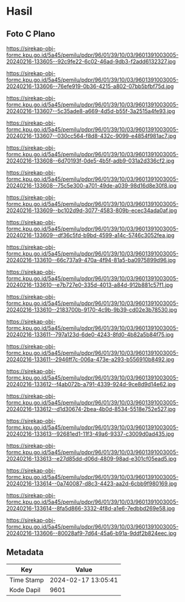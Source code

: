 # Hasil

## Foto C Plano

https://sirekap-obj-formc.kpu.go.id/5a45/pemilu/pdpr/96/01/39/10/03/9601391003005-20240216-133605--92c9fe22-6c02-46ad-9db3-f2add6132327.jpg

https://sirekap-obj-formc.kpu.go.id/5a45/pemilu/pdpr/96/01/39/10/03/9601391003005-20240216-133606--76efe919-0b36-4215-a802-07bb5bfbf75d.jpg

https://sirekap-obj-formc.kpu.go.id/5a45/pemilu/pdpr/96/01/39/10/03/9601391003005-20240216-133607--5c35ade8-a669-4d5d-b55f-3a2515a4fe93.jpg

https://sirekap-obj-formc.kpu.go.id/5a45/pemilu/pdpr/96/01/39/10/03/9601391003005-20240216-133607--030cc564-f8d8-432c-9099-e4854f981ac7.jpg

https://sirekap-obj-formc.kpu.go.id/5a45/pemilu/pdpr/96/01/39/10/03/9601391003005-20240216-133608--6d70193f-0de5-4b5f-adb9-031a2d336cf2.jpg

https://sirekap-obj-formc.kpu.go.id/5a45/pemilu/pdpr/96/01/39/10/03/9601391003005-20240216-133608--75c5e300-a701-49de-a039-98d16d8e30f8.jpg

https://sirekap-obj-formc.kpu.go.id/5a45/pemilu/pdpr/96/01/39/10/03/9601391003005-20240216-133609--bc102d9d-3077-4583-809b-ecec34ada0af.jpg

https://sirekap-obj-formc.kpu.go.id/5a45/pemilu/pdpr/96/01/39/10/03/9601391003005-20240216-133609--df36c5fd-b9bd-4599-a14c-5746c3052fea.jpg

https://sirekap-obj-formc.kpu.go.id/5a45/pemilu/pdpr/96/01/39/10/03/9601391003005-20240216-133610--66c737a9-470a-4f94-81a5-ba0975899d96.jpg

https://sirekap-obj-formc.kpu.go.id/5a45/pemilu/pdpr/96/01/39/10/03/9601391003005-20240216-133610--e7b727e0-335d-4013-a84d-912b881c57f1.jpg

https://sirekap-obj-formc.kpu.go.id/5a45/pemilu/pdpr/96/01/39/10/03/9601391003005-20240216-133610--2183700b-9170-4c9b-9b39-cd02e3b78530.jpg

https://sirekap-obj-formc.kpu.go.id/5a45/pemilu/pdpr/96/01/39/10/03/9601391003005-20240216-133611--797a123d-6de0-4243-8fd0-4b82a5b84f75.jpg

https://sirekap-obj-formc.kpu.go.id/5a45/pemilu/pdpr/96/01/39/10/03/9601391003005-20240216-133611--2946ff7c-006a-473e-a293-b556910b8492.jpg

https://sirekap-obj-formc.kpu.go.id/5a45/pemilu/pdpr/96/01/39/10/03/9601391003005-20240216-133612--f4ab072b-a791-4339-924d-9ce8d9d14e62.jpg

https://sirekap-obj-formc.kpu.go.id/5a45/pemilu/pdpr/96/01/39/10/03/9601391003005-20240216-133612--d1d30674-2bea-4b0d-8534-5518e752e527.jpg

https://sirekap-obj-formc.kpu.go.id/5a45/pemilu/pdpr/96/01/39/10/03/9601391003005-20240216-133613--92681ed1-11f3-49a6-9337-c3009d0ad435.jpg

https://sirekap-obj-formc.kpu.go.id/5a45/pemilu/pdpr/96/01/39/10/03/9601391003005-20240216-133613--e27d85dd-d06d-4809-98ad-e301cf05ead5.jpg

https://sirekap-obj-formc.kpu.go.id/5a45/pemilu/pdpr/96/01/39/10/03/9601391003005-20240216-133614--0a740087-d8c3-4423-aa2d-6cbb9f980169.jpg

https://sirekap-obj-formc.kpu.go.id/5a45/pemilu/pdpr/96/01/39/10/03/9601391003005-20240216-133614--8fa5d866-3332-4f8d-a1e6-7edbbd269e58.jpg

https://sirekap-obj-formc.kpu.go.id/5a45/pemilu/pdpr/96/01/39/10/03/9601391003005-20240216-133606--80028af9-7d64-45a6-b91a-9ddf2b824eec.jpg


## Metadata

| Key        | Value               |
| ---------- | ------------------- |
| Time Stamp | 2024-02-17 13:05:41 |
| Kode Dapil | 9601                |




